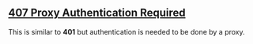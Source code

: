 ## [407 Proxy Authentication Required](https://developer.mozilla.org/en-US/docs/Web/HTTP/Status/407)
This is similar to __401__ but authentication is needed to be done by a proxy.
